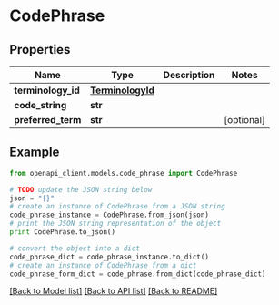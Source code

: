 # CodePhrase


## Properties

Name | Type | Description | Notes
------------ | ------------- | ------------- | -------------
**terminology_id** | [**TerminologyId**](TerminologyId.md) |  | 
**code_string** | **str** |  | 
**preferred_term** | **str** |  | [optional] 

## Example

```python
from openapi_client.models.code_phrase import CodePhrase

# TODO update the JSON string below
json = "{}"
# create an instance of CodePhrase from a JSON string
code_phrase_instance = CodePhrase.from_json(json)
# print the JSON string representation of the object
print CodePhrase.to_json()

# convert the object into a dict
code_phrase_dict = code_phrase_instance.to_dict()
# create an instance of CodePhrase from a dict
code_phrase_form_dict = code_phrase.from_dict(code_phrase_dict)
```
[[Back to Model list]](../README.md#documentation-for-models) [[Back to API list]](../README.md#documentation-for-api-endpoints) [[Back to README]](../README.md)


